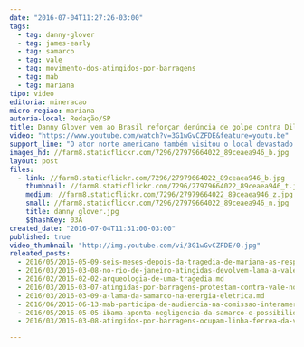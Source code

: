 ```yaml
---
date: "2016-07-04T11:27:26-03:00"
tags:
  - tag: danny-glover
  - tag: james-early
  - tag: samarco
  - tag: vale
  - tag: movimento-dos-atingidos-por-barragens
  - tag: mab
  - tag: mariana
tipo: video
editoria: mineracao
micro-regiao: mariana
autoria-local: Redação/SP
title: Danny Glover vem ao Brasil reforçar denúncia de golpe contra Dilma
video: "https://www.youtube.com/watch?v=3G1wGvCZFDE&feature=youtu.be"
support_line: "O ator norte americano também visitou o local devastado pelo rompimento da barragem da Samarco, em Mariana. Ele se encontrou com movimentos sociais."
images_hd: //farm8.staticflickr.com/7296/27979664022_89ceaea946_b.jpg
layout: post
files:
  - link: //farm8.staticflickr.com/7296/27979664022_89ceaea946_b.jpg
    thumbnail: //farm8.staticflickr.com/7296/27979664022_89ceaea946_t.jpg
    medium: //farm8.staticflickr.com/7296/27979664022_89ceaea946_z.jpg
    small: //farm8.staticflickr.com/7296/27979664022_89ceaea946_n.jpg
    title: danny glover.jpg
    $$hashKey: 03A
created_date: "2016-07-04T11:31:00-03:00"
published: true
video_thumbnail: "http://img.youtube.com/vi/3G1wGvCZFDE/0.jpg"
releated_posts:
  - 2016/05/2016-05-09-seis-meses-depois-da-tragedia-de-mariana-as-respostas-ainda-nao-foram-dadas.md
  - 2016/03/2016-03-08-no-rio-de-janeiro-atingidas-devolvem-lama-a-vale.md
  - 2016/02/2016-02-02-arqueologia-de-uma-tragedia.md
  - 2016/03/2016-03-07-atingidas-por-barragens-protestam-contra-vale-no-rio-de-janeiro.md
  - 2016/03/2016-03-09-a-lama-da-samarco-na-energia-eletrica.md
  - 2016/06/2016-06-13-mab-participa-de-audiencia-na-comissao-interamericana-de-direitos-humanos-sobre-direitos-humanos-e-impactos-da-mineracao.md
  - 2016/05/2016-05-05-ibama-aponta-negligencia-da-samarco-e-possibilidade-de-novas-tragedias.md
  - 2016/03/2016-03-08-atingidos-por-barragens-ocupam-linha-ferrea-da-vale.md

---
```

